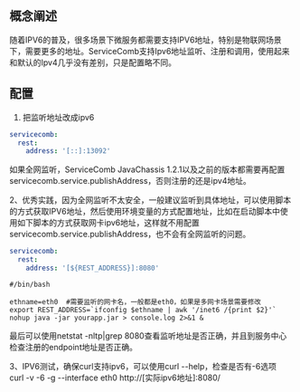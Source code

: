 ## 概念阐述

随着IPV6的普及，很多场景下微服务都需要支持IPV6地址，特别是物联网场景下，需要更多的地址。ServiceComb支持Ipv6地址监听、注册和调用，使用起来和默认的Ipv4几乎没有差别，只是配置略不同。

## 配置

1. 把监听地址改成ipv6    
```yaml
servicecomb:
  rest:
    address: '[::]:13092'
```
如果全网监听，ServiceComb JavaChassis 1.2.1以及之前的版本都需要再配置servicecomb.service.publishAddress，否则注册的还是ipv4地址。


2、优秀实践，因为全网监听不太安全，一般建议监听到具体地址，可以使用脚本的方式获取IPV6地址，然后使用环境变量的方式配置地址，比如在启动脚本中使用如下脚本的方式获取网卡ipv6地址，这样就不用配置servicecomb.service.publishAddress，也不会有全网监听的问题。
```yaml
servicecomb:
  rest:
    address: '[${REST_ADDRESS}]:8080'
```
```shell
#/bin/bash

ethname=eth0  #需要监听的网卡名，一般都是eth0，如果是多网卡场景需要修改
export REST_ADDRESS=`ifconfig $ethname | awk '/inet6 /{print $2}'`
nohup java -jar yourapp.jar > console.log 2>&1 &
```
最后可以使用netstat -nltp|grep 8080查看监听地址是否正确，并且到服务中心检查注册的endpoint地址是否正确。    

3、IPV6测试，确保curl支持ipv6，可以使用curl --help，检查是否有-6选项    
curl -v -6 -g --interface eth0 http://[实际ipv6地址]:8080/